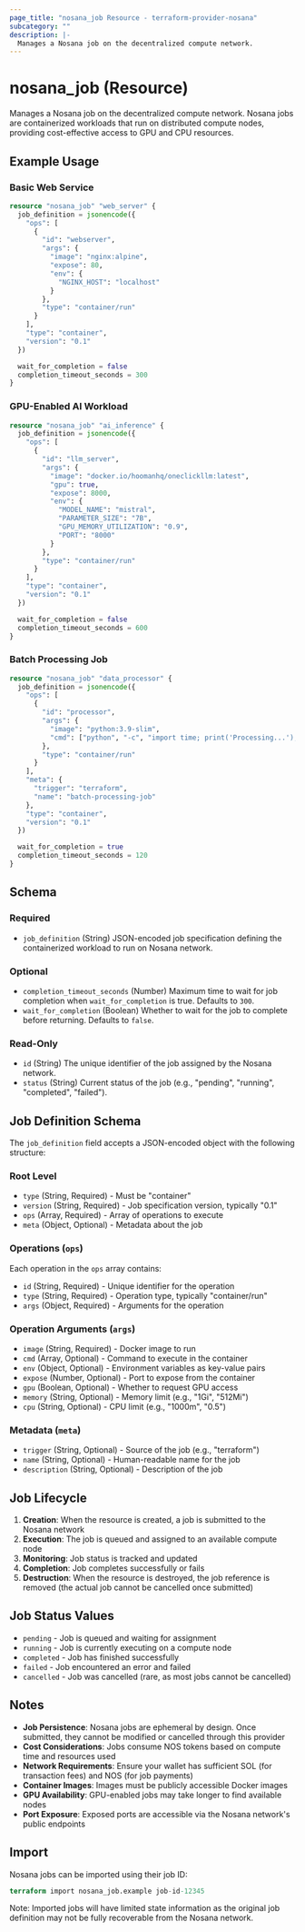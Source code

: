 ```yaml
---
page_title: "nosana_job Resource - terraform-provider-nosana"
subcategory: ""
description: |-
  Manages a Nosana job on the decentralized compute network.
---
```


# nosana_job (Resource)

Manages a Nosana job on the decentralized compute network. Nosana jobs are containerized workloads that run on distributed compute nodes, providing cost-effective access to GPU and CPU resources.

## Example Usage

### Basic Web Service

```terraform
resource "nosana_job" "web_server" {
  job_definition = jsonencode({
    "ops": [
      {
        "id": "webserver",
        "args": {
          "image": "nginx:alpine",
          "expose": 80,
          "env": {
            "NGINX_HOST": "localhost"
          }
        },
        "type": "container/run"
      }
    ],
    "type": "container",
    "version": "0.1"
  })

  wait_for_completion = false
  completion_timeout_seconds = 300
}
```

### GPU-Enabled AI Workload

```terraform
resource "nosana_job" "ai_inference" {
  job_definition = jsonencode({
    "ops": [
      {
        "id": "llm_server",
        "args": {
          "image": "docker.io/hoomanhq/oneclickllm:latest",
          "gpu": true,
          "expose": 8000,
          "env": {
            "MODEL_NAME": "mistral",
            "PARAMETER_SIZE": "7B",
            "GPU_MEMORY_UTILIZATION": "0.9",
            "PORT": "8000"
          }
        },
        "type": "container/run"
      }
    ],
    "type": "container",
    "version": "0.1"
  })

  wait_for_completion = false
  completion_timeout_seconds = 600
}
```

### Batch Processing Job

```terraform
resource "nosana_job" "data_processor" {
  job_definition = jsonencode({
    "ops": [
      {
        "id": "processor",
        "args": {
          "image": "python:3.9-slim",
          "cmd": ["python", "-c", "import time; print('Processing...'); time.sleep(30); print('Done!')"]
        },
        "type": "container/run"
      }
    ],
    "meta": {
      "trigger": "terraform",
      "name": "batch-processing-job"
    },
    "type": "container",
    "version": "0.1"
  })

  wait_for_completion = true
  completion_timeout_seconds = 120
}
```

## Schema

### Required

- `job_definition` (String) JSON-encoded job specification defining the containerized workload to run on Nosana network.

### Optional

- `completion_timeout_seconds` (Number) Maximum time to wait for job completion when `wait_for_completion` is true. Defaults to `300`.
- `wait_for_completion` (Boolean) Whether to wait for the job to complete before returning. Defaults to `false`.

### Read-Only

- `id` (String) The unique identifier of the job assigned by the Nosana network.
- `status` (String) Current status of the job (e.g., "pending", "running", "completed", "failed").

## Job Definition Schema

The `job_definition` field accepts a JSON-encoded object with the following structure:

### Root Level

- `type` (String, Required) - Must be "container"
- `version` (String, Required) - Job specification version, typically "0.1"
- `ops` (Array, Required) - Array of operations to execute
- `meta` (Object, Optional) - Metadata about the job

### Operations (`ops`)

Each operation in the `ops` array contains:

- `id` (String, Required) - Unique identifier for the operation
- `type` (String, Required) - Operation type, typically "container/run"
- `args` (Object, Required) - Arguments for the operation

### Operation Arguments (`args`)

- `image` (String, Required) - Docker image to run
- `cmd` (Array, Optional) - Command to execute in the container
- `env` (Object, Optional) - Environment variables as key-value pairs
- `expose` (Number, Optional) - Port to expose from the container
- `gpu` (Boolean, Optional) - Whether to request GPU access
- `memory` (String, Optional) - Memory limit (e.g., "1Gi", "512Mi")
- `cpu` (String, Optional) - CPU limit (e.g., "1000m", "0.5")

### Metadata (`meta`)

- `trigger` (String, Optional) - Source of the job (e.g., "terraform")
- `name` (String, Optional) - Human-readable name for the job
- `description` (String, Optional) - Description of the job

## Job Lifecycle

1. **Creation**: When the resource is created, a job is submitted to the Nosana network
2. **Execution**: The job is queued and assigned to an available compute node
3. **Monitoring**: Job status is tracked and updated
4. **Completion**: Job completes successfully or fails
5. **Destruction**: When the resource is destroyed, the job reference is removed (the actual job cannot be cancelled once submitted)

## Job Status Values

- `pending` - Job is queued and waiting for assignment
- `running` - Job is currently executing on a compute node
- `completed` - Job has finished successfully
- `failed` - Job encountered an error and failed
- `cancelled` - Job was cancelled (rare, as most jobs cannot be cancelled)

## Notes

- **Job Persistence**: Nosana jobs are ephemeral by design. Once submitted, they cannot be modified or cancelled through this provider
- **Cost Considerations**: Jobs consume NOS tokens based on compute time and resources used
- **Network Requirements**: Ensure your wallet has sufficient SOL (for transaction fees) and NOS (for job payments)
- **Container Images**: Images must be publicly accessible Docker images
- **GPU Availability**: GPU-enabled jobs may take longer to find available nodes
- **Port Exposure**: Exposed ports are accessible via the Nosana network's public endpoints

## Import

Nosana jobs can be imported using their job ID:

```terraform
terraform import nosana_job.example job-id-12345
```

Note: Imported jobs will have limited state information as the original job definition may not be fully recoverable from the Nosana network.
